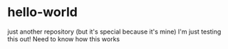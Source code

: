 # hello-world
just another repository (but it's special because it's mine)
I'm just testing this out! Need to know how this works
